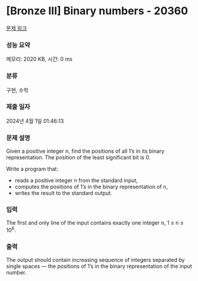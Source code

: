 # [Bronze III] Binary numbers - 20360 

[문제 링크](https://www.acmicpc.net/problem/20360) 

### 성능 요약

메모리: 2020 KB, 시간: 0 ms

### 분류

구현, 수학

### 제출 일자

2024년 4월 1일 01:46:13

### 문제 설명

<p>Given a positive integer n, find the positions of all 1’s in its binary representation. The position of the least significant bit is 0.</p>

<p>Write a program that:</p>

<ul>
	<li>reads a positive integer n from the standard input,</li>
	<li>computes the positions of 1’s in the binary representation of n,</li>
	<li>writes the result to the standard output.</li>
</ul>

### 입력 

 <p>The first and only line of the input contains exactly one integer n, 1 ≤ n ≤ 10<sup>6</sup>.</p>

### 출력 

 <p>The output should contain increasing sequence of integers separated by single spaces — the positions of 1’s in the binary representation of the input number.</p>

